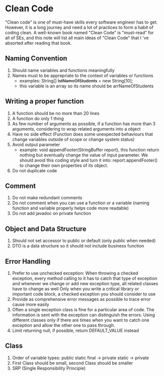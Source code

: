 # Clean Code

"Clean code" is one of must-have skills every software engineer has to get. However, it is a long journey and need a lot of practices to form a habit of coding clean. A well-known book named "Clean Code" is "must-read" for all of SEs, and this note will list all main ideas of "Clean Code" that I 've absorted after reading that book.

## Naming Convention
1. Should name variables and functions meaningfully
2. Names must to be apprepriate to the context of variables or functions
	 - examples:  String[] ~~lstNameOfStudents~~ = new String[10];
	 - this variable is an array so its name should be arrNameOfStudents
## Writing a proper function
1. A function should be no more than 20 lines
2.  A function do only 1 thing
3.  As few number of arguments as possible, if a function has more than 3 arguments, considering to wrap related arguments into a object
4. Have no side effect (Function does some unexpected behaviours that change variables outside of scope or change system status)
5.  Avoid output parameter 
	- example: void appendFooter(StringBuffer report), this function return nothing but eventually change the value of input parameter. We should avoid this coding style and turn it into: report.appendFooter() to change their own properties of its object.
6. Do not duplicate code

## Comment
1. Do not make redundant comments
2. Do not comment when you can use a function or a variable (naming function and variable properly helps code more readable)
3. Do not add javadoc on private function

## Object and Data Structure
1. Should not set accessor to public or default (only public when needed)
2. DTO is a data structure so it should not include business function

## Error Handling
1. Prefer to use unchecked exception:
When throwing a checked exception, every method calling to it has to catch that type of exception and whenever we change or add new exception type, all related classes have to change as well
Only when you write a critical library or important code block, a checked exception you should consider to use
2. Provide as comprehensive error messages as possible to trace error cause more easily 
3. Often a single exception class is fine for a particular area of code. The information is sent with the exception can distinguish the errors. Using different classes only if there are times when you want to catch one exception and allow the other one to pass through.
4. Limit returning null, if possible, return DEFAULT_VALUE instead

## Class
1. Order of variable types: 
	public static final -> private static -> private 
2. First Class should be small, second Class should be smaller
3. SRP (Single Responsibility Principle)
